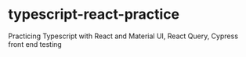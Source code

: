 # typescript-react-practice
Practicing Typescript with React and Material UI, React Query, Cypress front end testing
